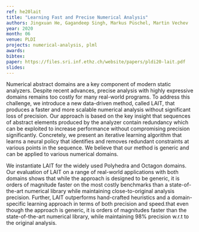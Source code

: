 ```yaml
---
ref: he20lait
title: "Learning Fast and Precise Numerical Analysis"
authors: Jingxuan He, Gagandeep Singh, Markus Püschel, Martin Vechev
year: 2020
month: 06
venue: PLDI
projects: numerical-analysis, plml
awards:
bibtex:
paper: https://files.sri.inf.ethz.ch/website/papers/pldi20-lait.pdf
slides:
---
```


Numerical abstract domains are a key component of modern static analyzers. Despite recent advances, precise analysis with highly expressive domains remains too costly for many real-world programs. To address this challenge, we introduce a new data-driven method, called LAIT, that produces a faster and more scalable numerical analysis without significant loss of precision. Our approach is based on the key insight that sequences of abstract elements produced by the analyzer contain redundancy which can be exploited to increase performance without compromising precision significantly. Concretely, we present an iterative learning algorithm that learns a neural policy that identifies and removes redundant constraints at various points in the sequence. We believe that our method is generic and can be applied to various numerical domains.

We instantiate LAIT for the widely used Polyhedra and Octagon domains. Our evaluation of LAIT on a range of real-world applications with both domains shows that while the approach is designed to be generic, it is orders of magnitude faster on the most costly benchmarks than a state-of-the-art numerical library while maintaining close-to-original analysis precision. Further, LAIT outperforms hand-crafted heuristics and a domain-specific learning approach in terms of both precision and speed.that even though the approach is generic, it is orders of magnitudes faster than the state-of-the-art numerical library, while maintaining 98% precision w.r.t to the original analysis.
